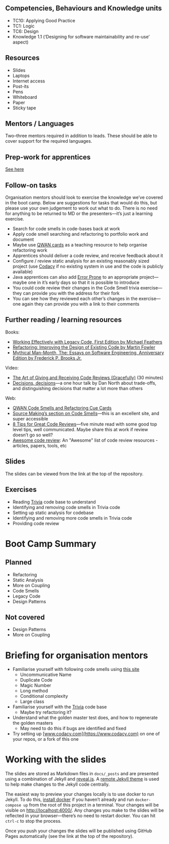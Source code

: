<!--- ORGANISER THINGS TO CONSIDER 
- Which technical competencies, behaviours and knowledge module topics does the bootcamp cover/meet
- Structuring retros so that they can inform thinking for individual's personal learning records (off the job training record tab in their learning logs)
- Introducing some sort of test or quiz on basic concept learning points from the bootcamp to validate that they have taken stuff in, and provide organisation mentors with results to help them focus follow ups
--->

## Competencies, Behaviours and Knowledge units

* TC10: Applying Good Practice
* TC1: Logic
* TC6: Design
* Knowledge 1.1 (‘Designing for software maintainability and re-use’ aspect)

## Resources 

* Slides
* Laptops
* Internet access
* Post-its
* Pens
* Whiteboard
* Paper
* Sticky tape

## Mentors / Languages
 
Two–three mentors required in addition to leads. These should be able to cover support for the required languages.

## Prep-work for apprentices

[See here](#18)

## Follow-on tasks

Organisation mentors should look to exercise the knowledge we’ve covered in the boot camp. Below are suggestions for tasks that would do this, but please use your own judgement to work out what to do. There is no need for anything to be returned to MD or the presenters—it’s just a learning exercise.

* Search for code smells in code-bases back at work
* Apply code smell searching and refactoring to portfolio work and document
* Maybe use [QWAN cards](http://www.qwan.eu/shop) as a teaching resource to help organise refactoring work
* Apprentices should deliver a code review, and receive feedback about it
* Configure / review static analysis for an existing reasonably sized project (use [Codacy](https://app.codacy.com/) if no existing system in use and the code is publicly available)
* Java apprentices can also add [Error Prone](https://errorprone.info) to an appropriate project—maybe one in it’s early days so that it is possible to introduce
* You could code review their changes in the Code Smell trivia exercise—they can provide you with the address for their fork
* You can see how they reviewed each other’s changes in the exercise—one again they can provide you with a link to their comments

## Further reading / learning resources

<!--- For end of boot camp: Signposting for apprentices self study, further learning, online resources, practice etc. --->

Books:
* [Working Effectively with Legacy Code, First Edition by Michael Feathers](https://smile.amazon.co.uk/dp/0131177052/ref=cm_sw_r_tw_dp_U_x_bvODDbNBQH6Q6)
* [Refactoring: Improving the Design of Existing Code by Martin Fowler](https://smile.amazon.co.uk/dp/0134757599/ref=cm_sw_r_tw_dp_U_x_9tODDbHBS3FFA)
* [Mythical Man-Month, The: Essays on Software Engineering, Anniversary Edition by Frederick P. Brooks Jr.](https://smile.amazon.co.uk/dp/0201835959/ref=cm_sw_r_tw_dp_U_x_4vODDbSAZJJ70)

Video:
* [The Art of Giving and Receiving Code Reviews (Gracefully)](https://www.youtube.com/watch?v=hfrNmZIPq3E) (30 minutes)
* [Decisions, decisions](https://vimeo.com/43536417)—a one hour talk by Dan North about trade-offs, and distinguishing decisions that matter a lot more than others

Web:
* [QWAN Code Smells and Refactoring Cue Cards](http://www.qwan.eu/shop)
* [Source Making’s section on Code Smells](https://sourcemaking.com/refactoring/smells)—this is an excellent site, and super accessible
* [8 Tips for Great Code Reviews](https://kellysutton.com/2018/10/08/8-tips-for-great-code-reviews.html)—five minute read with some good top level tips, well communicated. Maybe share this at work if review doesn’t go so well?
* [Awesome code review](https://github.com/joho/awesome-code-review): An "Awesome" list of code review resources - articles, papers, tools, etc
 
## Slides

The slides can be viewed from the link at the top of the repository.

## Exercises

* Reading [Trivia](https://github.com/jbrains/trivia) code base to understand
* Identifying and removing code smells in Trivia code
* Setting up static analysis for codebase
* Identifying and removing more code smells in Trivia code
* Providing code review

# Boot Camp Summary

## Planned

* Refactoring
* Static Analysis
* More on Coupling
* Code Smells
* Legacy Code
* Design Patterns

## Not covered

* Design Patterns
* More on Coupling

# Briefing for organisation mentors

* Familiarise yourself with following code smells using [this site](https://sourcemaking.com/refactoring/smells)
    * Uncommunicative Name
    * Duplicate Code
    * Magic Number
    * Long method
    * Conditional complexity
    * Large class
* Familiarise yourself with the [Trivia](https://github.com/jbrains/trivia) code base
    * Maybe try refactoring it?
* Understand what the golden master test does, and how to regenerate the golden masters
    * May need to do this if bugs are identified and fixed
* Try setting up [www.codacy.com](https://www.codacy.com) on one of your repos, or a fork of this one

# Working with the slides

The slides are stored as Markdown files in `docs/_posts` and are presented using a combination of Jekyll and [reveal.js](https://revealjs.com/#/). A [remote Jekyll theme](https://github.com/autotraderuk/jekyll-revealjs) is used to help make changes to the Jekyll code centrally.

The easiest way to preview your changes locally is to use docker to run Jekyll. To do this, [install docker](https://www.docker.com/get-started) if you haven’t already and run `docker-compose up` from the root of this project in a terminal. Your changes will be visible on <http://localhost:4000/>. Any changes you make to the slides will be reflected in your browser—there’s no need to restart docker. You can hit `ctrl-c` to stop the process.

Once you push your changes the slides will be published using GitHub Pages automatically (see the link at the top of the repository).
